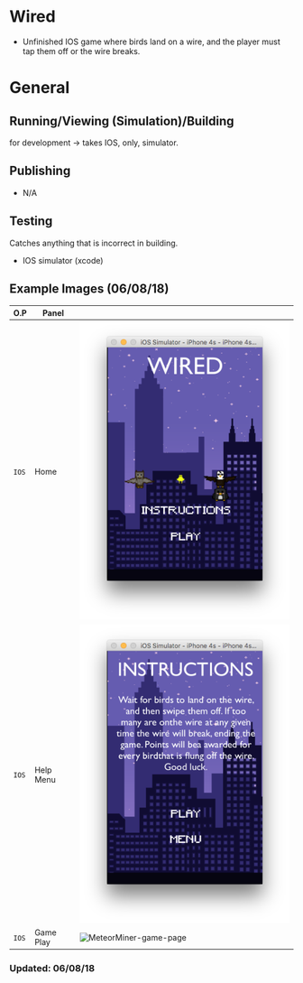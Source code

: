# Wired
- Unfinished IOS game where birds land on a wire, and the player must tap them off or the wire breaks.

# General
## Running/Viewing (Simulation)/Building
for development -> takes IOS, only, simulator.

## Publishing
- N/A

## Testing
Catches anything that is incorrect in building.
- IOS simulator (xcode)

## Example Images (06/08/18)
| O.P | Panel | |
| --- | --- | --- |
| `IOS` | Home | ![MeteorMiner-preview-page](public/images/preview_images/old-xcode-images/Wired-preview.png) |
| `IOS` | Help Menu | ![MeteorMiner-preview-page](public/images/preview_images/old-xcode-images/Wired-instructions-preview.png) |
| `IOS` | Game Play | ![MeteorMiner-game-page](public/images/preview_images/old-xcode-imagesWired-game-preview.png) |

### Updated: 06/08/18
